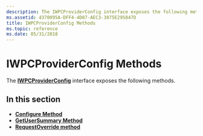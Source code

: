 ```yaml
---
description: The IWPCProviderConfig interface exposes the following methods.
ms.assetid: 4370095A-DFF4-4D87-AEC3-3875E295847D
title: IWPCProviderConfig Methods
ms.topic: reference
ms.date: 05/31/2018
---
```


# IWPCProviderConfig Methods

The [**IWPCProviderConfig**](/windows/desktop/api/Wpcapi/nn-wpcapi-iwpcproviderconfig) interface exposes the following methods.

## In this section

-   [**Configure Method**](/windows/desktop/api/Wpcapi/nf-wpcapi-iwpcproviderconfig-configure)
-   [**GetUserSummary Method**](/windows/desktop/api/Wpcapi/nf-wpcapi-iwpcproviderconfig-getusersummary)
-   [**RequestOverride method**](/windows/desktop/api/Wpcapi/nf-wpcapi-iwpcproviderconfig-requestoverride)

 

 



